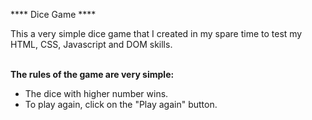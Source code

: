 **** Dice Game ****

<p>This a very simple dice game that I created in my spare time to test my HTML, CSS, Javascript and DOM skills.</p>
<br>
<strong>The rules of the game are very simple:</strong>

- The dice with higher number wins. 
- To play again, click on the "Play again" button. 
